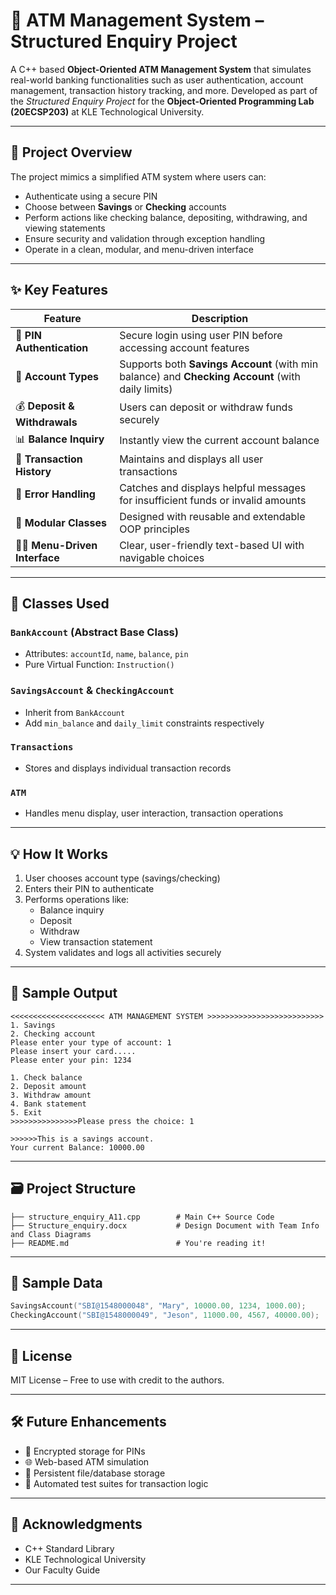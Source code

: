 
# 🏦 ATM Management System – Structured Enquiry Project

A C++ based **Object-Oriented ATM Management System** that simulates real-world banking functionalities such as user authentication, account management, transaction history tracking, and more. Developed as part of the *Structured Enquiry Project* for the **Object-Oriented Programming Lab (20ECSP203)** at KLE Technological University.

---

## 📘 Project Overview

The project mimics a simplified ATM system where users can:

- Authenticate using a secure PIN
- Choose between **Savings** or **Checking** accounts
- Perform actions like checking balance, depositing, withdrawing, and viewing statements
- Ensure security and validation through exception handling
- Operate in a clean, modular, and menu-driven interface

---

## ✨ Key Features

| Feature               | Description |
|-----------------------|-------------|
| 🔐 **PIN Authentication**     | Secure login using user PIN before accessing account features |
| 🏦 **Account Types**         | Supports both **Savings Account** (with min balance) and **Checking Account** (with daily limits) |
| 💰 **Deposit & Withdrawals** | Users can deposit or withdraw funds securely |
| 📊 **Balance Inquiry**       | Instantly view the current account balance |
| 🧾 **Transaction History**   | Maintains and displays all user transactions |
| 🚫 **Error Handling**        | Catches and displays helpful messages for insufficient funds or invalid amounts |
| 🧱 **Modular Classes**       | Designed with reusable and extendable OOP principles |
| 🧑‍💻 **Menu-Driven Interface**| Clear, user-friendly text-based UI with navigable choices |

---

## 🧠 Classes Used

### `BankAccount` (Abstract Base Class)
- Attributes: `accountId`, `name`, `balance`, `pin`
- Pure Virtual Function: `Instruction()`

### `SavingsAccount` & `CheckingAccount`
- Inherit from `BankAccount`
- Add `min_balance` and `daily_limit` constraints respectively

### `Transactions`
- Stores and displays individual transaction records

### `ATM`
- Handles menu display, user interaction, transaction operations

---

## 💡 How It Works

1. User chooses account type (savings/checking)
2. Enters their PIN to authenticate
3. Performs operations like:
   - Balance inquiry
   - Deposit
   - Withdraw
   - View transaction statement
4. System validates and logs all activities securely

---

## 📌 Sample Output

```text
<<<<<<<<<<<<<<<<<<<<< ATM MANAGEMENT SYSTEM >>>>>>>>>>>>>>>>>>>>>>>>>>
1. Savings
2. Checking account
Please enter your type of account: 1
Please insert your card.....
Please enter your pin: 1234

1. Check balance
2. Deposit amount
3. Withdraw amount
4. Bank statement
5. Exit
>>>>>>>>>>>>>>>Please press the choice: 1

>>>>>>This is a savings account.
Your current Balance: 10000.00
````

---

## 🗃️ Project Structure

```
├── structure_enquiry_A11.cpp        # Main C++ Source Code
├── Structure_enquiry.docx           # Design Document with Team Info and Class Diagrams
├── README.md                        # You're reading it!
```

---

## 🧪 Sample Data

```cpp
SavingsAccount("SBI@1548000048", "Mary", 10000.00, 1234, 1000.00);
CheckingAccount("SBI@1548000049", "Jeson", 11000.00, 4567, 40000.00);
```

---



## 🧾 License

MIT License – Free to use with credit to the authors.

---

## 🛠️ Future Enhancements

* 🔐 Encrypted storage for PINs
* 🌐 Web-based ATM simulation
* 📄 Persistent file/database storage
* 🧪 Automated test suites for transaction logic

---

## 🙏 Acknowledgments

* C++ Standard Library
* KLE Technological University
* Our Faculty Guide

---


